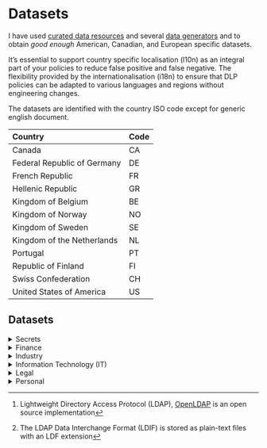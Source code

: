 # Datasets

 I have used [curated data resources](source.md) and several [data generators](../README.md/#KnownDataGenerators) and to obtain _good enough_ American, Canadian, and European specific datasets.

It’s essential to support country specific localisation (l10n) as an integral part of your policies to reduce false positive and false negative. The flexibility provided by the internationalisation (i18n) to ensure that DLP policies can be adapted to various languages and regions without engineering changes.

The datasets are identified with the country ISO code except for generic english document.

| Country   | Code |
| :-- |:-- | 
| Canada | CA |
| Federal Republic of Germany | DE |
| French Republic | FR |
| Hellenic Republic | GR |
| Kingdom of Belgium | BE |
| Kingdom of Norway| NO |
| Kingdom of Sweden| SE |
| Kingdom of the Netherlands | NL |
| Portugal | PT |
| Republic of Finland | FI |
| Swiss Confederation | CH |
| United States of America | US |

## Datasets

<details>
<summary>Secrets</summary>
<br>

Items:
  * password files / shadow
  * common passwords
  * LDAP[^1]: LDF[^2]schema to store content actions to perform such as a adding, modifying, removing and renaming objects (e.g., users and groups)
* [base-64](https://en.wikipedia.org/wiki/Base64) encoded files

Compliance:
  * To be defined

[^1]: Lightweight Directory Access Protocol (LDAP), [OpenLDAP](https://www.openldap.org/) is an open source implementation 
[^2]: The LDAP Data Interchange Format (LDIF) is stored as plain-text files with an LDF extension
  
</details>
<details>
<summary>Finance</summary>
<br>

Items:
  * Credit card number (CCN)


Compliance:
  * PCI
</details>
<details>
<summary>Industry</summary>
<br>

Items:
  * [Pharmaceutical product documents by Brian Reid](https://c7solutions.com/2014/04/dlp-templates)
  * NDA


Compliance:
  * To be defined


  
</details>
<details>
<summary>Information Technology (IT)</summary>
<br>




Items:

  * [A list of free email provider domains](https://gist.github.com/tbrianjones/5992856) curated by [T. Brian Jones](https://github.com/tbrianjones)
  * ldap
  * code
  
Compliance:
  * To be defined
  
</details>
<details>
<summary>Legal</summary>
<br>

Items:
  * Contract
  * NDA
  
Compliance:
  * To be defined
  
</details>
<details>
<summary>Personal</summary>
<br>

Items:

  * PII
  * PHI
 
 

Compliance:
  * GDPR

</details>

